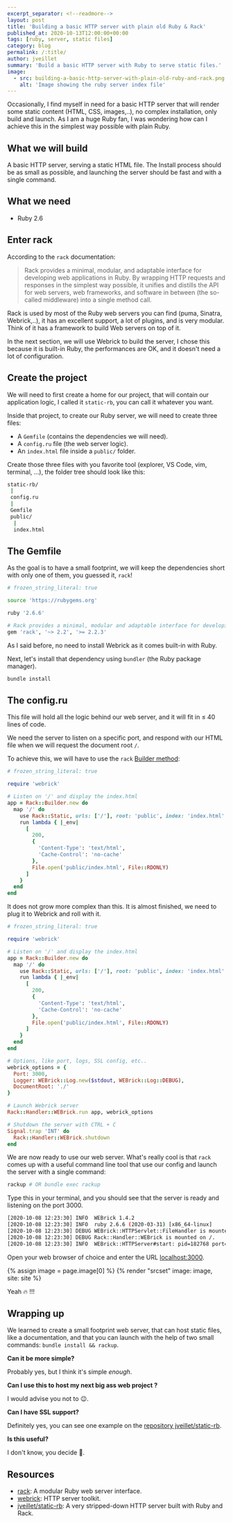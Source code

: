 ```yaml
---
excerpt_separator: <!--readmore-->
layout: post
title: 'Building a basic HTTP server with plain old Ruby & Rack'
published_at: 2020-10-13T12:00:00+00:00
tags: [ruby, server, static files]
category: blog
permalink: /:title/
author: jveillet
summary: 'Build a basic HTTP server with Ruby to serve static files.'
image:
  - src: building-a-basic-http-server-with-plain-old-ruby-and-rack.png
    alt: 'Image showing the ruby server index file'
---
```


Occasionally, I find myself in need for a basic HTTP server that will render some static content (HTML, CSS, images,..), no complex installation, only build and launch. As I am a huge Ruby fan, I was wondering how can I achieve this in the simplest way possible with plain Ruby.

## What we will build

A basic HTTP server, serving a static HTML file. The Install process should be as small as possible, and launching the server should be fast and with a single command.

<!--readmore-->

## What we need

- Ruby 2.6

## Enter rack

According to the `rack` documentation:

> Rack provides a minimal, modular, and adaptable interface for developing web applications in Ruby. By wrapping HTTP requests and responses in the simplest way possible, it unifies and distills the API for web servers, web frameworks, and software in between (the so-called middleware) into a single method call.

Rack is used by most of the Ruby web servers you can find (puma, Sinatra, Webrick,..), it has an excellent support, a lot of plugins, and is very modular. Think of it has a framework to build Web servers on top of it.

In the next section, we will use Webrick to build the server, I chose this because it is built-in Ruby, the performances are OK, and it doesn't need a lot of configuration.

## Create the project

We will need to first create a home for our project, that will contain our application logic, I called it `static-rb`, you can call it whatever you want.

Inside that project, to create our Ruby server, we will need to create three files:

- A `Gemfile` (contains the dependencies we will need).
- A `config.ru` file (the web server logic).
- An `index.html` file inside a `public/` folder.

Create those three files with you favorite tool (explorer, VS Code, vim, terminal, ...), the folder tree should look like this:

```bash
static-rb/
 |
 config.ru
 |
 Gemfile
 public/
  |
  index.html
```

## The Gemfile

As the goal is to have a small footprint, we will keep the dependencies short with only one of them, you guessed it, `rack`!

```bash
# frozen_string_literal: true

source 'https://rubygems.org'

ruby '2.6.6'

# Rack provides a minimal, modular and adaptable interface for developing web applications in Ruby
gem 'rack', '~> 2.2', '>= 2.2.3'
```

As I said before, no need to install Webrick as it comes built-in with Ruby.

Next, let's install that dependency using `bundler` (the Ruby package manager).

```bash
bundle install
```

## The config.ru

This file will hold all the logic behind our web server, and it will fit in ≤ 40 lines of code.

We need the server to listen on a specific port, and respond with our HTML file when we will request the document root `/`.

To achieve this, we will have to use the `rack` [Builder method](https://www.rubydoc.info/github/rack/rack/master/Rack/Builder):

```ruby
# frozen_string_literal: true

require 'webrick'

# Listen on '/' and display the index.html
app = Rack::Builder.new do
  map '/' do
    use Rack::Static, urls: ['/'], root: 'public', index: 'index.html'
    run lambda { |_env|
      [
        200,
        {
          'Content-Type': 'text/html',
          'Cache-Control': 'no-cache'
        },
        File.open('public/index.html', File::RDONLY)
      ]
    }
  end
end
```

It does not grow more complex than this. It is almost finished, we need to plug it to Webrick and roll with it.

```ruby
# frozen_string_literal: true

require 'webrick'

# Listen on '/' and display the index.html
app = Rack::Builder.new do
  map '/' do
    use Rack::Static, urls: ['/'], root: 'public', index: 'index.html'
    run lambda { |_env|
      [
        200,
        {
          'Content-Type': 'text/html',
          'Cache-Control': 'no-cache'
        },
        File.open('public/index.html', File::RDONLY)
      ]
    }
  end
end

# Options, like port, logs, SSL config, etc..
webrick_options = {
  Port: 3000,
  Logger: WEBrick::Log.new($stdout, WEBrick::Log::DEBUG),
  DocumentRoot: './'
}

# Launch Webrick server
Rack::Handler::WEBrick.run app, webrick_options

# Shutdown the server with CTRL + C
Signal.trap 'INT' do
  Rack::Handler::WEBrick.shutdown
end
```

We are now ready to use our web server. What's really cool is that `rack` comes up with a useful command line tool that use our config and launch the server with a single command:

```bash
rackup # OR bundle exec rackup
```

Type this in your terminal, and you should see that the server is ready and listening on the port 3000.

```bash
[2020-10-08 12:23:30] INFO  WEBrick 1.4.2
[2020-10-08 12:23:30] INFO  ruby 2.6.6 (2020-03-31) [x86_64-linux]
[2020-10-08 12:23:30] DEBUG WEBrick::HTTPServlet::FileHandler is mounted on /.
[2020-10-08 12:23:30] DEBUG Rack::Handler::WEBrick is mounted on /.
[2020-10-08 12:23:30] INFO  WEBrick::HTTPServer#start: pid=182768 port=3000
```

Open your web browser of choice and enter the URL [localhost:3000](http://localhost:3000).

{% assign image =  page.image[0] %}
{% render "srcset" image: image, site: site %}

Yeah 🔥 !!!

## Wrapping up

We learned to create a small footprint web server, that can host static files, like a documentation, and that you can launch with the help of two small commands: `bundle install && rackup`.

**Can it be more simple?**

Probably yes, but I think it's simple *enough*.

**Can I use this to host my next big ass web project ?**

I would advise you not to 😉.

**Can I have SSL support?**

Definitely yes, you can see one example on the [repository jveillet/static-rb](https://github.com/jveillet/static-rb).

**Is this useful?**

I don't know, you decide 🙂.

## Resources

- [rack](https://github.com/rack/rack): A modular Ruby web server interface.
- [webrick](https://github.com/ruby/webrick): HTTP server toolkit.
- [jveillet/static-rb](https://github.com/jveillet/static-rb): A very stripped-down HTTP server built with Ruby and Rack.
